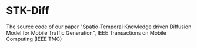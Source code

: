 # STK-Diff
The source code of our paper "Spatio-Temporal Knowledge driven Diffusion Model for Mobile Traffic Generation", IEEE Transactions on Mobile Computing (IEEE TMC)

